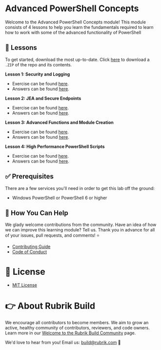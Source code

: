 # Advanced PowerShell Concepts 

Welcome to the Advanced PowerShell Concepts module! This module consists of 4 lessons to help you learn the fundamentals required to learn how to work with some of the advanced functionality of PowerShell

## :pencil: Lessons

To get started, download the most up-to-date. Click [here](https://github.com/RoxieAtRubrik/advanced-powershell-concepts/zip/master) to download a `.ZIP` of the repo and its contents. 

**Lesson 1: Security and Logging**

* Exercise can be found [here](lessons/lesson01-security.ps1).
* Answers can be found [here](answers/lesson01-security.ps1).

**Lesson 2: JEA and Secure Endpoints**

* Exercise can be found [here](lessons/lesson02-remoting.ps1).
* Answers can be found [here](answers/lesson02-remoting.ps1).

**Lesson 3: Advanced Functions and Module Creation**

* Exercise can be found [here](lessons/lesson03-advanced_functions.ps1).
* Answers can be found [here](answers/lesson03-advanced_functions.ps1).

**Lesson 4: High Performance PowerShell Scripts**

* Exercise can be found [here](lessons/lesson04-performance.ps1).
* Answers can be found [here](answers/lesson04-performance.ps1).

## :white_check_mark: Prerequisites

There are a few services you'll need in order to get this lab off the ground:

* Windows PowerShell or PowerShell 6 or higher

## :muscle: How You Can Help

We glady welcome contributions from the community. Have an idea of how we can improve this learning module? Tell us. Thank you in advance for all of your issues, pull requests, and comments! :star:

* [Contributing Guide](CONTRIBUTING.md)
* [Code of Conduct](CODE_OF_CONDUCT.md)

# :pushpin: License

* [MIT License](LICENSE)

# :point_right: About Rubrik Build

We encourage all contributors to become members. We aim to grow an active, healthy community of contributors, reviewers, and code owners. Learn more in our [Welcome to the Rubrik Build Community](https://github.com/rubrikinc/welcome-to-rubrik-build) page.

We'd love to hear from you! Email us: build@rubrik.com :love_letter:
